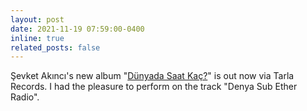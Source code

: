 ```yaml
---
layout: post
date: 2021-11-19 07:59:00-0400
inline: true
related_posts: false
---
```


Şevket Akıncı's new album "[Dünyada Saat Kaç?](https://open.spotify.com/album/4HVAvotd2fkSpUhRwWbdcV?si=kZags2wWTYeVIrowRJOmAQ)" is out now via Tarla Records. I had the pleasure to perform on the track "Denya Sub Ether Radio".
